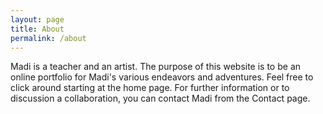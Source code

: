 ```yaml
---
layout: page
title: About
permalink: /about
---
```


Madi is a teacher and an artist. The purpose of this website is to be an online portfolio for Madi's various endeavors and adventures. Feel free to click around starting at the home page. For further information or to discussion a collaboration, you can contact Madi from the Contact page.
